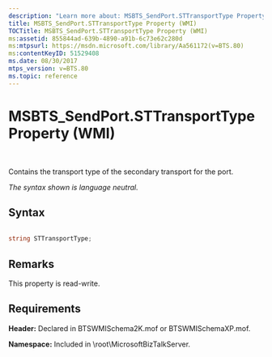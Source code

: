 ```yaml
---
description: "Learn more about: MSBTS_SendPort.STTransportType Property (WMI)"
title: MSBTS_SendPort.STTransportType Property (WMI)
TOCTitle: MSBTS_SendPort.STTransportType Property (WMI)
ms:assetid: 855844ad-639b-4890-a91b-6c73e62c280d
ms:mtpsurl: https://msdn.microsoft.com/library/Aa561172(v=BTS.80)
ms:contentKeyID: 51529408
ms.date: 08/30/2017
mtps_version: v=BTS.80
ms.topic: reference
---
```


# MSBTS\_SendPort.STTransportType Property (WMI)

 

Contains the transport type of the secondary transport for the port.

*The syntax shown is language neutral.*

## Syntax

```C#
  
string STTransportType;  
```

## Remarks

This property is read-write.

## Requirements

**Header:** Declared in BTSWMISchema2K.mof or BTSWMISchemaXP.mof.

**Namespace:** Included in \\root\\MicrosoftBizTalkServer.

